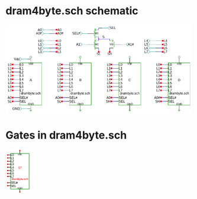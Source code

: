 # dram4byte.sch schematic
![dram4byte.sch](dram4byte.png)
# Gates in dram4byte.sch
[ ![drambyte.sym](../sym/drambyte.png) ](drambyte.html)
